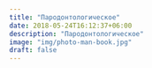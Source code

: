 ```yaml
---
title: "Пародонтологическое"
date: 2018-05-24T16:12:37+06:00
description: "Пародонтологическое"
image: "img/photo-man-book.jpg"
draft: false
---
```

